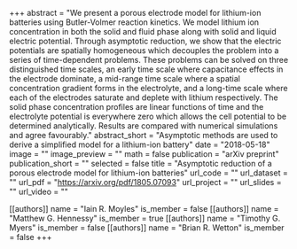 +++
abstract = "We present a porous electrode model for lithium-ion batteries using Butler-Volmer reaction kinetics. We model lithium ion concentration in both the solid and fluid phase along with solid and liquid electric potential. Through asymptotic reduction, we show that the electric potentials are spatially homogeneous which decouples the problem into a series of time-dependent problems. These problems can be solved on three distinguished time scales, an early time scale where capacitance effects in the electrode dominate, a mid-range time scale where a spatial concentration gradient forms in the electrolyte, and a long-time scale where each of the electrodes saturate and deplete with lithium respectively. The solid phase concentration profiles are linear functions of time and the electrolyte potential is everywhere zero which allows the cell potential to be determined analytically. Results are compared with numerical simulations and agree favourably."
abstract_short = "Asymptotic methods are used to derive a simplified model for a lithium-ion battery"
date = "2018-05-18"
image = ""
image_preview = ""
math = false
publication = "arXiv preprint"
publication_short = ""
selected = false
title = "Asymptotic reduction of a porous electrode model for lithium-ion batteries"
url_code = ""
url_dataset = ""
url_pdf = "https://arxiv.org/pdf/1805.07093"
url_project = ""
url_slides = ""
url_video = ""

[[authors]]
    name = "Iain R. Moyles"
    is_member = false
[[authors]]
    name = "Matthew G. Hennessy"
    is_member = true
[[authors]]
    name = "Timothy G. Myers"
    is_member = false
[[authors]]
    name = "Brian R. Wetton"
    is_member = false
+++

